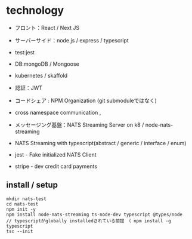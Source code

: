# technology

- フロント：React / Next JS
- サーバーサイド：node.js / express / typescript
- test:jest

- DB:mongoDB / Mongoose
- kubernetes / skaffold

- 認証：JWT
- コードシェア : NPM Organization (git submoduleではなく)


- cross namespace communication ,
- メッセージング基盤：NATS Streaming Server on k8 / node-nats-streaming
- NATS Streaming with typescript(abstract / generic / interface / enum)
- jest - Fake initialized NATS Client
- stripe - dev credit card payments

## install / setup

```
mkdir nats-test
cd nats-test
npm init -y
npm install node-nats-streaming ts-node-dev typescript @types/node
// typescriptがglobally installedされている前提　（ npm install -g typescript
tsc --init
```